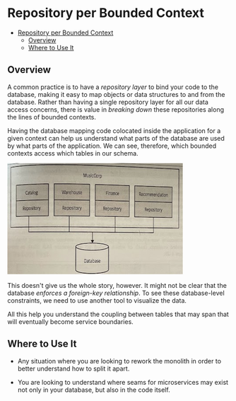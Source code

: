 # Repository per Bounded Context

- [Repository per Bounded Context](#repository-per-bounded-context)
  - [Overview](#overview)
  - [Where to Use It](#where-to-use-it)

## Overview

A common practice is to have a *repository layer* to bind your code to the database, making it easy to map objects or data structures to and from the database. Rather than having a single repository layer for all our data access concerns, there is value in *breaking down* these repositories along the lines of bounded contexts.

Having the database mapping code colocated inside the application for a given context can help us understand what parts of the database are used by what parts of the application. We can see, therefore, which bounded contexts access which tables in our schema.

![](2021-11-14-14-12-14.png)

This doesn't give us the whole story, however. It might not be clear that the database *enforces a foreign-key relationship*. To see these database-level constraints, we need to use another tool to visualize the data.

All this help you understand the coupling between tables that may span that will eventually become service boundaries.

## Where to Use It

* Any situation where you are looking to rework the monolith in order to better understand how to split it apart.

* You are looking to understand where seams for microservices may exist not only in your database, but also in the code itself.
